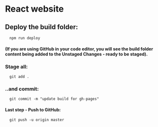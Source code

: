 # React website

## Deploy the build folder:

```
  npm run deploy
```

#### (If you are using GitHub in your code editor, you will see the build folder content being added to the Unstaged Changes - ready to be staged).

### Stage all:

```
  git add .
```

### ..and commit:

```
  git commit -m "update build for gh-pages"
```

#### Last step - Push to GitHub:

```
  git push -u origin master
```
